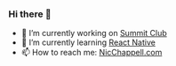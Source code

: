 ### Hi there 👋

<!--
**NicChappell/NicChappell** is a ✨ _special_ ✨ repository because its `README.md` (this file) appears on your GitHub profile.

Here are some ideas to get you started:
-->

- 🔭 I’m currently working on [Summit Club](https://summit.club/)
- 🌱 I’m currently learning [React Native](https://reactnative.dev/)
- 📫 How to reach me: [NicChappell.com](http://www.nicchappell.com/)

<!--
- 😄 Pronouns: ...
- ⚡ Fun fact: ...
-->
